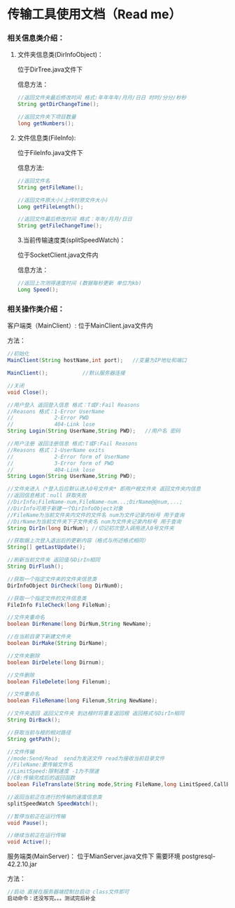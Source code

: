 # 传输工具使用文档（Read me）

### 相关信息类介绍：

1. 文件夹信息类(DirInfoObject)：

   位于DirTree.java文件下

   信息方法：

   ```java
   //返回文件夹最后修改时间 格式:年年年年/月月/日日 时时/分分/秒秒
   String getDirChangeTime();
   
   //返回文件夹下项目数量
   long getNumbers();
   
   ```

2. 文件信息类(FileInfo):

   位于FileInfo.java文件下

   信息方法:

   ```java
   //返回文件名
   String getFileName();
   
   //返回文件原大小(上传时原文件大小)
   Long getFileLength();
   
   //返回文件最后修改时间 格式：年年/月月/日日
   String getFileChangeTime();	
   ```

   3.当前传输速度类(splitSpeedWatch)：

   位于SocketClient.java文件内

   信息方法：

   ```java
   //返回上次测得速度时间 (数据每秒更新 单位为kb)
   Long Speed();
   ```

### 相关操作类介绍：

客户端类（MainClient）:
位于MainClient.java文件内

方法：

```java
//初始化
MainClient(String hostName,int port);	//变量为IP地址和端口

MainClient();			//默认服务器连接

//关闭
void Close();

//用户登入 返回登入信息 格式：T或F:Fail Reasons
//Reasons 格式：1-Error UserName
//			   2-Error PWD
//			   404-Link lose
String Login(String UserName,String PWD);	//用户名 密码

//用户注册 返回注册信息 格式:T或F:Fail Reasons
//Reasons 格式：1-UserName exits
//			   2-Error form of UserName
//			   3-Error form of PWD
//			   404-Link lose
String Logon(String UserName,String PWD);

//文件夹进入（*登入后应默认进入0号文件夹* 即用户根文件夹 返回文件夹内信息
//返回信息格式：null 获取失败
//DirInfo;FileName-num,FileName-num...;DirName@@num,...;
//DirInfo可用于新建一个DirInfoObject对象
//FileName为当前文件夹内文件的文件名 num为文件记录内标号 用于查询
//DirName为当前文件夹下子文件夹名 num为文件夹记录内标号 用于查询
String DirIn(long DirNum); //切记初次登入调用进入0号文件夹

//获取据上次登入退出后的更新内容（格式与所述格式相同）
String[] getLastUpdate();

//刷新当前文件夹 返回值与DirIn相同
String DirFlush();

//获取一个指定文件夹的文件夹信息类 
DirInfoObject DirCheck(long DirNum0);

//获取一个指定文件的文件信息类
FileInfo FileCheck(long FileNum);

//文件夹重命名
boolean DirRename(long DirNum,String NewName);

//在当前目录下新建文件夹
boolean DirMake(String DirName);

//文件夹删除
boolean DirDelete(long Dirnum);

//文件删除 
boolean FileDelete(long Filenum);

//文件重命名
boolean FileRename(long Filenum,String NewName);

//文件夹退回	返回父文件夹 到达根时将重复返回根 返回格式与DirIn相同
String DirBack();

//获取当前与根的相对路径
String getPath();

//文件传输
//mode:Send/Read  send为发送文件 read为接收当前目录文件
//FileName:要传输文件名
//LimitSpeed:限制速度 -1为不限速
//CB:传输完成后的返回函数
boolean FileTranslate(String mode,String FileName,long LimitSpeed,CallBack CB);

//返回当前正在进行的传输的速度信息类
splitSpeedWatch SpeedWatch();

//暂停当前正在运行传输
void Pause();

//继续当前正在运行传输
void Active();

```

服务端类(MainServer)：
位于MianServer.java文件下
需要环境    postgresql-42.2.10.jar

方法：

```java
//启动 直接在服务器端控制台启动 class文件即可
启动命令：还没写完。。。测试完后补全
```

